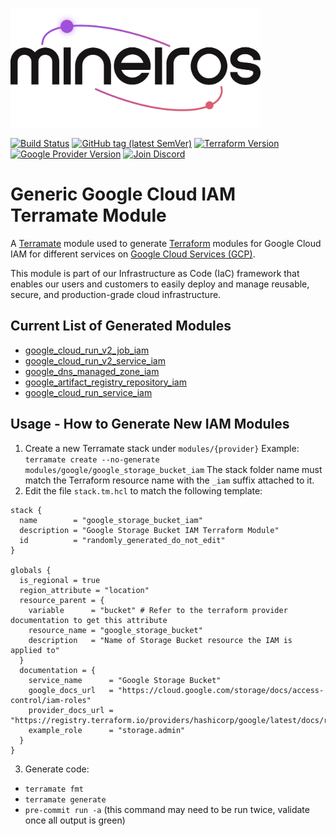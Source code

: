 [<img src="https://raw.githubusercontent.com/mineiros-io/brand/851a473f65dd7d857a9311ca255c6e2763c72afe/mineiros-logo.svg" width="400"/>](https://mineiros.io/?ref=terraform-google-iam)

[![Build Status](https://github.com/mineiros-io/terraform-google-iam/workflows/Tests/badge.svg)](https://github.com/mineiros-io/terraform-google-iam/actions)
[![GitHub tag (latest SemVer)](https://img.shields.io/github/v/tag/mineiros-io/terraform-google-iam.svg?label=latest&sort=semver)](https://github.com/mineiros-io/terraform-google-iam/releases)
[![Terraform Version](https://img.shields.io/badge/Terraform-1.x-623CE4.svg?logo=terraform)](https://github.com/hashicorp/terraform/releases)
[![Google Provider Version](https://img.shields.io/badge/google-4-1A73E8.svg?logo=terraform)](https://github.com/terraform-providers/terraform-provider-google/releases)
[![Join Discord](https://img.shields.io/badge/Discord-Terramate-7289d9.svg?logo=discord)](https://terramate.io/discord)

# Generic Google Cloud IAM Terramate Module

A [Terramate](https://www.terramate.io) module used to generate [Terraform](https://www.terraform.io) modules for Google Cloud IAM for different services on [Google Cloud Services (GCP)](https://cloud.google.com/).

This module is part of our Infrastructure as Code (IaC) framework
that enables our users and customers to easily deploy and manage reusable,
secure, and production-grade cloud infrastructure.

## Current List of Generated Modules

- [google_cloud_run_v2_job_iam](modules/google/google_cloud_run_v2_job_iam)
- [google_cloud_run_v2_service_iam](modules/google/google_cloud_run_v2_service_iam)
- [google_dns_managed_zone_iam](modules/google/google_dns_managed_zone_iam)
- [google_artifact_registry_repository_iam](modules/google/google_artifact_registry_repository_iam)
- [google_cloud_run_service_iam](modules/google/google_cloud_run_service_iam)

## Usage - How to Generate New IAM Modules

1. Create a new Terramate stack under `modules/{provider}`
Example: `terramate create --no-generate modules/google/google_storage_bucket_iam`
The stack folder name must match the Terraform resource name with the `_iam` suffix attached to it.
2. Edit the file `stack.tm.hcl` to match the following template:
```hcl
stack {
  name        = "google_storage_bucket_iam"
  description = "Google Storage Bucket IAM Terraform Module"
  id          = "randomly_generated_do_not_edit"
}

globals {
  is_regional = true
  region_attribute = "location"
  resource_parent = {
    variable      = "bucket" # Refer to the terraform provider documentation to get this attribute
    resource_name = "google_storage_bucket"
    description   = "Name of Storage Bucket resource the IAM is applied to"
  }
  documentation = {
    service_name      = "Google Storage Bucket"
    google_docs_url   = "https://cloud.google.com/storage/docs/access-control/iam-roles"
    provider_docs_url = "https://registry.terraform.io/providers/hashicorp/google/latest/docs/resources/storage_bucket_iam"
    example_role      = "storage.admin"
  }
}
```
3. Generate code:
  * `terramate fmt`
  * `terramate generate`
  * `pre-commit run -a` (this command may need to be run twice, validate once all output is green)

